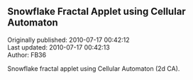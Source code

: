 ## Snowflake Fractal Applet using Cellular Automaton   
Originally published: 2010-07-17 00:42:12  
Last updated: 2010-07-17 00:42:13  
Author: FB36   
  
Snowflake fractal applet using Cellular Automaton (2d CA). 